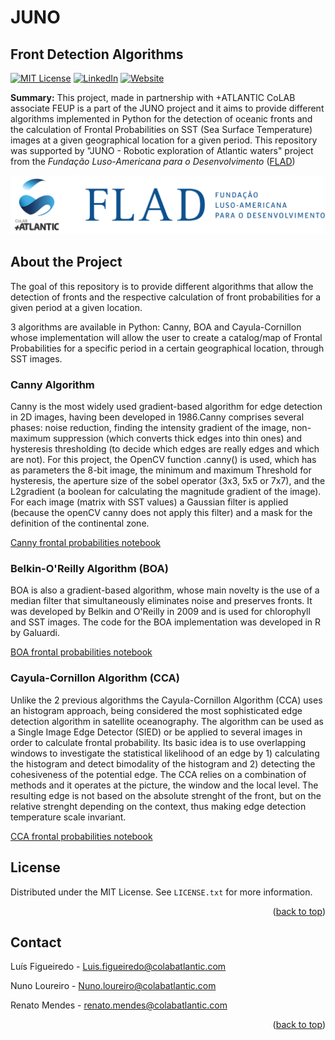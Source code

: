 # JUNO
<div id="top"></div>

## Front Detection Algorithms
<div id="top"></div>

<!-- PROJECT SHIELDS -->
[![MIT License][license-shield]][license-url]
[![LinkedIn][linkedin-shield]][linkedin-url]
[![Website][website-shield]][website-url]

<!-- MARKDOWN LINKS & IMAGES -->
<!-- https://www.markdownguide.org/basic-syntax/#reference-style-links -->

<!-- LICENSE: replace with your license url -->
[license-shield]: https://img.shields.io/github/license/othneildrew/Best-README-Template.svg?style=for-the-badge
[license-url]: https://github.com/CoLAB-ATLANTIC/Template/blob/master/LICENSE.txt

<!-- LINKEDIN -->
[linkedin-shield]: https://img.shields.io/badge/-LinkedIn-black.svg?style=for-the-badge&logo=linkedin&colorB=555
[linkedin-url]: https://www.linkedin.com/company/colabatlantic/

<!-- Website: Replace with projects website (if any) or leave +ATL website -->
[website-shield]: https://img.shields.io/badge/-Website-black.svg?style=for-the-badge
[website-url]: https://colabatlantic.com/

**Summary:** This project, made in partnership with +ATLANTIC CoLAB associate FEUP is a part of the JUNO project and it aims to provide different algorithms implemented in Python for the detection of oceanic fronts and the calculation of Frontal Probabilities on SST (Sea Surface Temperature) images at a given geographical location for a given period. This repository was supported by "JUNO - Robotic exploration of Atlantic waters" project from the *Fundação Luso-Americana para o Desenvolvimento* ([FLAD](https://www.flad.pt/en/))

![Image of Project](/images/two_logos.png)

<!-- TABLE OF CONTENTS
<details>
  <summary>Table of Contents</summary>
  <ol>
    <li>
      <a href="#about-the-project">About The Project</a>
      <ul>
        <li><a href="#built-with">Built With</a></li>
      </ul>
    </li>
    <li>
      <a href="#getting-started">Getting Started</a>
      <ul>
        <li><a href="#prerequisites">Prerequisites</a></li>
        <li><a href="#installation">Installation</a></li>
      </ul>
    </li>
    <li><a href="#usage">Usage</a></li>
    <li><a href="#roadmap">Roadmap</a></li>
    <li><a href="#contributing">Contributing</a></li>
    <li><a href="#license">License</a></li>
    <li><a href="#contact">Contact</a></li>
    <li><a href="#acknowledgments">Acknowledgments</a></li>
  </ol>
</details> -->

## About the Project

The goal of this repository is to provide different algorithms that allow the detection of fronts and the respective calculation of front probabilities for a given period at a given location.

3 algorithms are available in Python: Canny, BOA and Cayula-Cornillon whose implementation will allow the user to create a catalog/map of Frontal Probabilities for a specific period in a certain geographical location, through SST images.

### Canny Algorithm

Canny is the most widely used gradient-based algorithm for edge detection in 2D images, having been developed in 1986.Canny comprises several phases: noise reduction, finding the intensity gradient of the image, non-maximum suppression (which converts thick edges into thin ones) and hysteresis thresholding (to decide which edges are really edges and which are not).
For this project, the OpenCV function .canny() is used, which has as parameters the 8-bit image, the minimum and maximum Threshold for hysteresis, the aperture size of the sobel operator (3x3, 5x5 or 7x7), and the L2gradient (a boolean for calculating the magnitude gradient of the image). For each image (matrix with SST values) a Gaussian filter is applied (because the openCV canny does not apply this filter) and a mask for the definition of the continental zone.

[Canny frontal probabilities notebook](notebooks/canny_frontal_prob.ipynb)

### Belkin-O'Reilly Algorithm (BOA)

BOA is also a gradient-based algorithm, whose main novelty is the use of a median filter that simultaneously eliminates noise and preserves fronts. It was developed by Belkin and O'Reilly in 2009 and is used for chlorophyll and SST images. The code for the BOA implementation was developed in R by Galuardi.

[BOA frontal probabilities notebook](notebooks/BOA_frontal_prob.ipynb)

### Cayula-Cornillon Algorithm (CCA)

Unlike the 2 previous algorithms the Cayula-Cornillon Algorithm (CCA) uses an histogram approach, being considered the most sophisticated edge detection algorithm in satellite oceanography. The algorithm can be used as a Single Image Edge Detector (SIED) or be applied to several images in order to calculate frontal probability. Its basic idea is to use overlapping windows to investigate the statistical likelihood of an edge by 1) calculating the histogram and detect bimodality of the histogram and 2) detecting the cohesiveness of the potential edge. The CCA relies on a combination of methods and it operates at the picture, the window and the local level. The resulting edge is not based on the absolute strenght of the front, but on the relative strenght depending on the context, thus making edge detection temperature scale invariant.

[CCA frontal probabilities notebook](notebooks/CayulaCornillon_frontal_prob.ipynb)

<!-- LICENSE -->
## License

Distributed under the MIT License. See `LICENSE.txt` for more information.

<p align="right">(<a href="#top">back to top</a>)</p>

<!-- CONTACT -->
## Contact

Luís Figueiredo - Luis.figueiredo@colabatlantic.com

Nuno Loureiro - Nuno.loureiro@colabatlantic.com

Renato Mendes - renato.mendes@colabatlantic.com

<p align="right">(<a href="#top">back to top</a>)</p>
